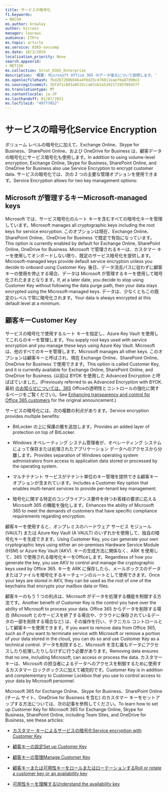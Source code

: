 ```yaml
---
title: サービスの暗号化
f1.keywords:
- NOCSH
ms.author: krowley
author: kccross
manager: laurawi
audience: ITPro
ms.topic: article
ms.service: O365-seccomp
ms.date: 10/3/2019
localization_priority: None
search.appverid:
- MET150
ms.collection: Strat_O365_Enterprise
description: '概要: Microsoft Office 365 のデータ復元について説明します。'
ms.openlocfilehash: fbd2672986046a4f6d25c47b011eaef0a87d90e1
ms.sourcegitcommit: 3bf4f1c0d3a8515cca651b2a520217195f89457f
ms.translationtype: MT
ms.contentlocale: ja-JP
ms.lasthandoff: 01/07/2021
ms.locfileid: "49777052"
---
```

# <a name="service-encryption"></a><span data-ttu-id="34777-103">サービスの暗号化</span><span class="sxs-lookup"><span data-stu-id="34777-103">Service Encryption</span></span>

<span data-ttu-id="34777-104">ボリューム レベルの暗号化に加えて、Exchange Online、Skype for Business、SharePoint Online、および OneDrive for Business は、顧客データの暗号化にサービス暗号化も使用します。</span><span class="sxs-lookup"><span data-stu-id="34777-104">In addition to using volume-level encryption, Exchange Online, Skype for Business, SharePoint Online, and OneDrive for Business also use Service Encryption to encrypt customer data.</span></span> <span data-ttu-id="34777-105">サービスの暗号化では、次の 2 つの主要な管理オプションを使用できます。</span><span class="sxs-lookup"><span data-stu-id="34777-105">Service Encryption allows for two key management options:</span></span>

## <a name="microsoft-managed-keys"></a><span data-ttu-id="34777-106">Microsoft が管理するキー</span><span class="sxs-lookup"><span data-stu-id="34777-106">Microsoft-managed keys</span></span>
<span data-ttu-id="34777-107">Microsoft では、サービス暗号化のルート キーを含むすべての暗号化キーを管理しています。</span><span class="sxs-lookup"><span data-stu-id="34777-107">Microsoft manages all cryptographic keys including the root keys for service encryption.</span></span> <span data-ttu-id="34777-108">このオプションは現在、Exchange Online、SharePoint Online、OneDrive for Business で既定で有効になっています。</span><span class="sxs-lookup"><span data-stu-id="34777-108">This option is currently enabled by default for Exchange Online, SharePoint Online, OneDrive for Business.</span></span> <span data-ttu-id="34777-109">Microsoft で管理されるキーは、カスタマー キーを使用してオンボードしない限り、既定のサービス暗号化を提供します。</span><span class="sxs-lookup"><span data-stu-id="34777-109">Microsoft-managed keys provide default service encryption unless you decide to onboard using Customer Key.</span></span> <span data-ttu-id="34777-110">後日、データ消去パスに従わずに顧客キーの使用を停止する場合、データは Microsoft が管理するキーを使用して暗号化されたままとなります。</span><span class="sxs-lookup"><span data-stu-id="34777-110">If, at a later date, you decide to stop using Customer Key without following the data purge path, then your data stays encrypted using the Microsoft-managed keys.</span></span> <span data-ttu-id="34777-111">データは、少なくともこの既定のレベルで常に暗号化されます。</span><span class="sxs-lookup"><span data-stu-id="34777-111">Your data is always encrypted at this default level at a minimum.</span></span> 

## <a name="customer-key"></a><span data-ttu-id="34777-112">顧客キー</span><span class="sxs-lookup"><span data-stu-id="34777-112">Customer Key</span></span>
<span data-ttu-id="34777-113">サービスの暗号化で使用するルート キーを指定し、Azure Key Vault を使用してこれらのキーを管理します。</span><span class="sxs-lookup"><span data-stu-id="34777-113">You supply root keys used with service encryption and you manage these keys using Azure Key Vault.</span></span> <span data-ttu-id="34777-114">Microsoft は、他のすべてのキーを管理します。</span><span class="sxs-lookup"><span data-stu-id="34777-114">Microsoft manages all other keys.</span></span> <span data-ttu-id="34777-115">このオプションは顧客キーと呼ばされ、現在 Exchange Online、SharePoint Online、OneDrive for Business で使用できます。</span><span class="sxs-lookup"><span data-stu-id="34777-115">This option is called Customer Key, and it is currently available for Exchange Online, SharePoint Online, and OneDrive for Business.</span></span> <span data-ttu-id="34777-116">(以前は BYOK を使用した Advanced Encryption と呼ばばていました。</span><span class="sxs-lookup"><span data-stu-id="34777-116">(Previously referred to as Advanced Encryption with BYOK.</span></span> <span data-ttu-id="34777-117">最初 [のお知らせについては、365](https://blogs.office.com/2015/04/21/enhancing-transparency-and-control-for-office-365-customers/) Officeの透明性とコントロールの強化に関するページをご覧ください)。</span><span class="sxs-lookup"><span data-stu-id="34777-117">See [Enhancing transparency and control for Office 365 customers](https://blogs.office.com/2015/04/21/enhancing-transparency-and-control-for-office-365-customers/) for the original announcement.)</span></span>

<span data-ttu-id="34777-118">サービスの暗号化には、次の複数の利点があります。</span><span class="sxs-lookup"><span data-stu-id="34777-118">Service encryption provides multiple benefits:</span></span>

- <span data-ttu-id="34777-119">BitLocker の上に保護の層を追加します。</span><span class="sxs-lookup"><span data-stu-id="34777-119">Provides an added layer of protection on top of BitLocker.</span></span>

- <span data-ttu-id="34777-120">Windows オペレーティング システム管理者が、オペレーティング システムによって保存または処理されたアプリケーション データへのアクセスから分離します。</span><span class="sxs-lookup"><span data-stu-id="34777-120">Provides separation of Windows operating system administrators from access to application data stored or processed by the operating system.</span></span>

- <span data-ttu-id="34777-121">マルチテナント サービスがテナント単位のキー管理を提供できる顧客キー オプションが含まれています。</span><span class="sxs-lookup"><span data-stu-id="34777-121">Includes a Customer Key option that enables multi-tenant services to provide per-tenant key management.</span></span>

- <span data-ttu-id="34777-122">暗号化に関する特定のコンプライアンス要件を持つお客様の要求に応える Microsoft 365 の機能を強化します。</span><span class="sxs-lookup"><span data-stu-id="34777-122">Enhances the ability of Microsoft 365 to meet the demands of customers that have specific compliance requirements regarding encryption.</span></span>

<span data-ttu-id="34777-123">顧客キーを使用すると、オンプレミスのハードウェア サービス モジュール (VAULT) または Azure Key Vault (A VAULT) のいずれかを使用して、独自の暗号化キーを生成できます。</span><span class="sxs-lookup"><span data-stu-id="34777-123">Using Customer Key, you can generate your own cryptographic keys using either an on-premises Hardware Service Module (HSM) or Azure Key Vault (AKV).</span></span> <span data-ttu-id="34777-124">キーの生成方法に関係なく、ARK を使用して、365 で使用される暗号化キーをOfficeします。</span><span class="sxs-lookup"><span data-stu-id="34777-124">Regardless of how you generate the key, you use AKV to control and manage the cryptographic keys used by Office 365.</span></span> <span data-ttu-id="34777-125">キーを ARK に保存したら、メールボックスのデータまたはファイルを暗号化するキーチェーンのルートとして使用できます。</span><span class="sxs-lookup"><span data-stu-id="34777-125">Once your keys are stored in AKV, they can be used as the root of one of the keychains that encrypts your mailbox data or files.</span></span>

<span data-ttu-id="34777-126">顧客キーのもう 1 つの利点は、Microsoft がデータを処理する機能を制御する方法です。</span><span class="sxs-lookup"><span data-stu-id="34777-126">Another benefit of Customer Key is the control you have over the ability of Microsoft to process your data.</span></span> <span data-ttu-id="34777-127">Office 365 からデータを削除する場合 (Microsoft とのサービスを終了する場合や、クラウドに保存されているデータの一部を削除する場合など) は、その操作を行い、テクニカル コントロールとして顧客キーを使用できます。</span><span class="sxs-lookup"><span data-stu-id="34777-127">If you want to remove data from Office 365, such as if you want to terminate service with Microsoft or remove a portion of your data stored in the cloud, you can do so and use Customer Key as a technical control.</span></span> <span data-ttu-id="34777-128">データを削除すると、Microsoft を含む誰もデータにアクセスしたり処理したりしなけずに行う必要があります。</span><span class="sxs-lookup"><span data-stu-id="34777-128">Removing data ensures that no one, including Microsoft, can access or process the data.</span></span> <span data-ttu-id="34777-129">カスタマー キーは、Microsoft の担当者によるデータへのアクセスを制御するために使用するカスタマー ロックボックスに加えて補完的です。</span><span class="sxs-lookup"><span data-stu-id="34777-129">Customer Key is in addition and complementary to Customer Lockbox that you use to control access to your data by Microsoft personnel.</span></span>

<span data-ttu-id="34777-130">Microsoft 365 for Exchange Online、Skype for Business、SharePoint Online (チーム サイト、OneDrive for Business を含む) のカスタマー キーをセットアップする方法については、次の記事を参照してください。</span><span class="sxs-lookup"><span data-stu-id="34777-130">To learn how to set up Customer Key for Microsoft 365 for Exchange Online, Skype for Business, SharePoint Online, including Team Sites, and OneDrive for Business, see these articles:</span></span>

- [<span data-ttu-id="34777-131">カスタマー キーによるサービスの暗号化</span><span class="sxs-lookup"><span data-stu-id="34777-131">Service encryption with Customer Key</span></span>](customer-key-overview.md)

- [<span data-ttu-id="34777-132">顧客キーの設定</span><span class="sxs-lookup"><span data-stu-id="34777-132">Set up Customer Key</span></span>](customer-key-set-up.md)

- [<span data-ttu-id="34777-133">顧客キーの管理</span><span class="sxs-lookup"><span data-stu-id="34777-133">Manage Customer Key</span></span>](customer-key-manage.md)

- [<span data-ttu-id="34777-134">顧客キーまたは可用性キーをロールまたはローテーションする</span><span class="sxs-lookup"><span data-stu-id="34777-134">Roll or rotate a customer key or an availability key</span></span>](customer-key-availability-key-roll.md)

- [<span data-ttu-id="34777-135">可用性キーを理解する</span><span class="sxs-lookup"><span data-stu-id="34777-135">Understand the availability key</span></span>](customer-key-availability-key-understand.md)

